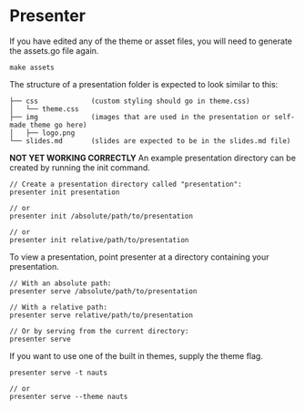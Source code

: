 # Presenter
If you have edited any of the theme or asset files, you will need to generate the assets.go file again.
```
make assets
```

The structure of a presentation folder is expected to look similar to this:
```
├── css             (custom styling should go in theme.css)
│   └── theme.css
├── img             (images that are used in the presentation or self-made theme go here)
│   ├── logo.png
└── slides.md       (slides are expected to be in the slides.md file)
```

**NOT YET WORKING CORRECTLY**
An example presentation directory can be created by running the init command.
```
// Create a presentation directory called "presentation":
presenter init presentation

// or
presenter init /absolute/path/to/presentation

// or
presenter init relative/path/to/presentation
```

To view a presentation, point presenter at a directory containing your presentation.
```
// With an absolute path:
presenter serve /absolute/path/to/presentation

// With a relative path:
presenter serve relative/path/to/presentation

// Or by serving from the current directory:
presenter serve
```

If you want to use one of the built in themes, supply the theme flag.
```
presenter serve -t nauts

// or
presenter serve --theme nauts
```
